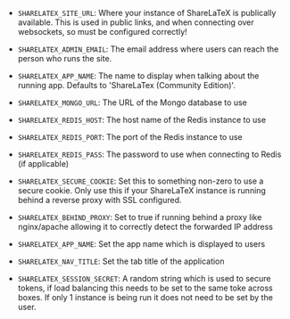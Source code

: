 * `SHARELATEX_SITE_URL`: Where your instance of ShareLaTeX is publically available.
This is used in public links, and when connecting over websockets, so must be
configured correctly!
* `SHARELATEX_ADMIN_EMAIL`: The email address where users can reach the person who runs the site.
* `SHARELATEX_APP_NAME`: The name to display when talking about the running app. Defaults to 'ShareLaTex (Community Edition)'.
* `SHARELATEX_MONGO_URL`: The URL of the Mongo database to use
* `SHARELATEX_REDIS_HOST`: The host name of the Redis instance to use
* `SHARELATEX_REDIS_PORT`: The port of the Redis instance to use
* `SHARELATEX_REDIS_PASS`: The password to use when connecting to Redis (if applicable)
* `SHARELATEX_SECURE_COOKIE`: Set this to something non-zero to use a secure cookie.
  Only use this if your ShareLaTeX instance is running behind a reverse proxy with SSL configured.
* `SHARELATEX_BEHIND_PROXY`: Set to true if running behind a proxy like nginx/apache allowing it to correctly detect the forwarded IP address

* `SHARELATEX_APP_NAME`: Set the app name which is displayed to users
* `SHARELATEX_NAV_TITLE`: Set the tab title of the application
* `SHARELATEX_SESSION_SECRET`: A random string which is used to secure tokens, if load balancing this needs to be set to the same toke across boxes. If only 1 instance is being run it does not need to be set by the user.